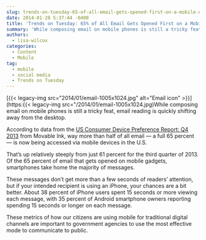 ```yaml
---
slug: trends-on-tuesday-65-of-all-email-gets-opened-first-on-a-mobile-device
date: 2014-01-28 5:37:44 -0400
title: 'Trends on Tuesday: 65% of All Email Gets Opened First on a Mobile Device'
summary: 'While composing email on mobile phones is still a tricky feat, email reading is quickly shifting away from the desktop. According to data from the US Consumer Device Preference Report: Q4 2013 from Movable Ink, way more than half of all email &mdash; a full 65 percent &mdash; is now being accessed'
authors:
  - lisa-wilcox
categories:
  - Content
  - Mobile
tag:
  - mobile
  - social media
  - Trends on Tuesday
---
```


[{{< legacy-img src="2014/01/email-1005x1024.jpg" alt="Email icon" >}}](https:{{< legacy-img src="/2014/01/email-1005x1024.jpg)While composing email on mobile phones is still a tricky feat, email reading is quickly shifting away from the desktop.

According to data from the [US Consumer Device Preference Report: Q4 2013](https://movableink.com/downloads/us_consumer_device_preference_report_Q42013) from Movable Ink, way more than half of all email — a full 65 percent — is now being accessed via mobile devices in the U.S.

That’s up relatively steeply from just 61 percent for the third quarter of 2013. Of the 65 percent of email that gets opened on mobile gadgets, smartphones take home the majority of messages.

These messages don’t get more than a few seconds of readers’ attention, but if your intended recipient is using an iPhone, your chances are a bit better. About 38 percent of iPhone users spent 15 seconds or more viewing each message, with 35 percent of Android smartphone owners reporting spending 15 seconds or longer on each message.

These metrics of how our citizens are using mobile for traditional digital channels are important to government agencies to use the most effective mode to communicate to public.